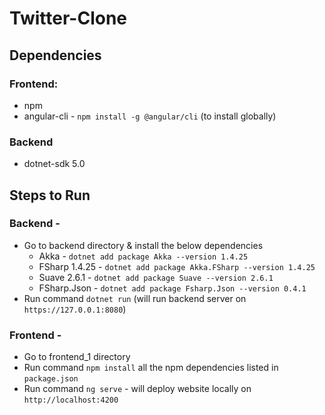 # Twitter-Clone

## Dependencies
### Frontend:
- npm 
- angular-cli - `npm install -g @angular/cli` (to install globally)

### Backend
- dotnet-sdk 5.0 

## Steps to Run

### Backend -
- Go to backend directory & install the below dependencies
    - Akka - `dotnet add package Akka --version 1.4.25`
    - FSharp 1.4.25 - `dotnet add package Akka.FSharp --version 1.4.25`
    - Suave 2.6.1 - `dotnet add package Suave --version 2.6.1`
    - FSharp.Json - `dotnet add package Fsharp.Json --version 0.4.1`
- Run command `dotnet run` (will run backend server on `https://127.0.0.1:8080`)

### Frontend -
- Go to frontend_1 directory
- Run command  `npm install` all the npm dependencies listed in `package.json`
- Run command `ng serve` - will deploy website locally on `http://localhost:4200` 








